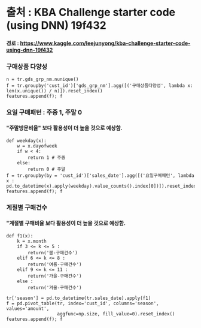 # 출처 : KBA Challenge starter code (using DNN) 19f432
#### 경로 : https://www.kaggle.com/leejunyong/kba-challenge-starter-code-using-dnn-19f432


### 구매상품 다양성
```
n = tr.gds_grp_nm.nunique()
f = tr.groupby('cust_id')['gds_grp_nm'].agg([('구매상품다양성', lambda x: len(x.unique()) / n)]).reset_index()
features.append(f); f
```

### 요일 구매패턴 : 주중 1, 주말 0
#### "주말방문비율" 보다 활용성이 더 높을 것으로 예상함.
```
def weekday(x):
    w = x.dayofweek 
    if w < 4:
        return 1 # 주중
    else:
        return 0 # 주말
f = tr.groupby(by = 'cust_id')['sales_date'].agg([('요일구매패턴', lambda x : pd.to_datetime(x).apply(weekday).value_counts().index[0])]).reset_index()
features.append(f); f
```

### 계절별 구매건수
#### "계절별 구매비율 보다 활용성이 더 높을 것으로 예상함.
```
def f1(x):
    k = x.month
    if 3 <= k <= 5 :
        return('봄-구매건수')
    elif 6 <= k <= 8 :
        return('여름-구매건수')
    elif 9 <= k <= 11 :    
        return('가을-구매건수')
    else :
        return('겨울-구매건수')    
    
tr['season'] = pd.to_datetime(tr.sales_date).apply(f1)
f = pd.pivot_table(tr, index='cust_id', columns='season', values='amount', 
                   aggfunc=np.size, fill_value=0).reset_index()
features.append(f); f
```






















